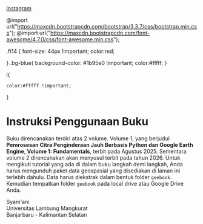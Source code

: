 <html>
  <head>
  </head>
<div id="widget ">
  <div class="btn-o bg-blue" data-scribe="component:button" style="width: 100%;"><a href="https://www.instagram.com/syamani_ulm/" class="btn" id="b"><i class="fa fa-instagram ft14"></i><span class="label" id="l">Instagram</span></a></div>
</div>
  
@import url("https://maxcdn.bootstrapcdn.com/bootstrap/3.3.7/css/bootstrap.min.css");
  @import url("https://maxcdn.bootstrapcdn.com/font-awesome/4.7.0/css/font-awesome.min.css");

.ft14 {
font-size: 44px !important;
  color:red;
  
}
.bg-blue{
background-color: #1b95e0 !important;
  color:#fffff;
}

i{
  
    color:#fffff !important;
}
  
</html>

# Instruksi Penggunaan Buku
Buku direncanakan terdiri atas 2 volume. Volume 1, yang berjudul **Pemrosesan Citra Penginderaan Jauh Berbasis Python dan Google Earth Engine, Volume 1: Fundamentals**, terbit pada Agustus 2025. Sementara volume 2 direncanakan akan menyusul terbit pada tahun 2026. Untuk mengikuti tutorial yang ada di dalam buku langkah demi langkah, Anda harus mengunduh paket data geospasial yang disediakan di laman ini terlebih dahulu. Data harus diekstrak dalam bentuk folder ```geebook```. Kemudian tempatkan folder ```geebook``` pada local drive atau Google Drive Anda.<br/>

Syam'ani<br/>
Universitas Lambung Mangkurat<br/>
Banjarbaru - Kalimantan Selatan<br/>

